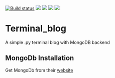 [![Build status](https://travis-ci.org/gatarelib/terminal_blog.svg?branch=master)](https://travis-ci.org/gatarelib)
![](https://img.shields.io/badge/MongoDB-v4.0-blue.svg)
![](https://img.shields.io/badge/pymongo-v3.0.3-red.svg)
![](https://img.shields.io/github/issues/gatarelib/terminal_blog.svg?style=popout)
[![](https://img.shields.io/gitter/room/nwjs/nw.js.svg?style=flat-square)](https://gitter.im/terminal_blog/)
# Terminal_blog
A simple .py terminal blog with MongoDB backend
## MongoDb Installation
Get MongoDb from their [website](https://www.mongodb.com/download-center#community)
